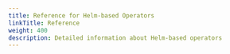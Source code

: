 ```yaml
---
title: Reference for Helm-based Operators
linkTitle: Reference
weight: 400
description: Detailed information about Helm-based operators
---
```

